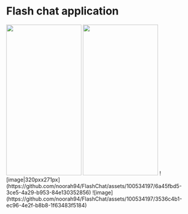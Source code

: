 # Flash chat application

<img src="https://github.com/noorah94/FlashChat/assets/100534197/6a45fbd5-3ce5-4a29-b953-84e130352856" width="200" height="400">
<img src="[https://github.com/noorah94/FlashChat/assets/100534197/6a45fbd5-3ce5-4a29-b953-84e130352856](https://github.com/noorah94/FlashChat/assets/100534197/3536c4b1-ec96-4e2f-b8b8-1f63483f5184)" width="200" height="400">
![image|320pxx271px](https://github.com/noorah94/FlashChat/assets/100534197/6a45fbd5-3ce5-4a29-b953-84e130352856)
![image](https://github.com/noorah94/FlashChat/assets/100534197/3536c4b1-ec96-4e2f-b8b8-1f63483f5184)


